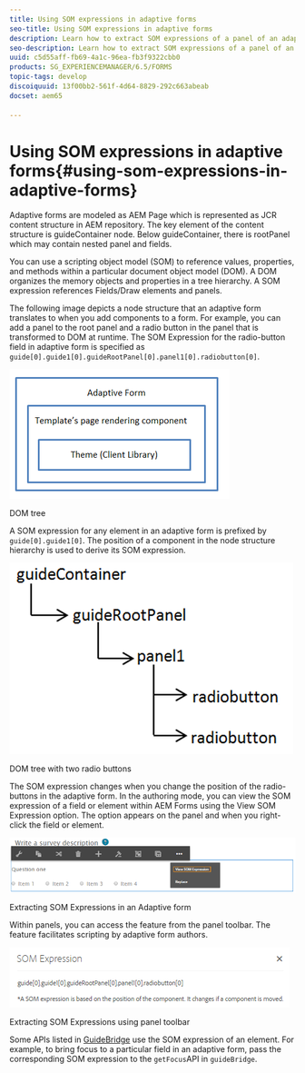 ```yaml
---
title: Using SOM expressions in adaptive forms
seo-title: Using SOM expressions in adaptive forms
description: Learn how to extract SOM expressions of a panel of an adaptive form.
seo-description: Learn how to extract SOM expressions of a panel of an adaptive form.
uuid: c5d55aff-fb69-4a1c-96ea-fb3f9322cbb0
products: SG_EXPERIENCEMANAGER/6.5/FORMS
topic-tags: develop
discoiquuid: 13f00bb2-561f-4d64-8829-292c663abeab
docset: aem65

---
```


# Using SOM expressions in adaptive forms{#using-som-expressions-in-adaptive-forms}

Adaptive forms are modeled as AEM Page which is represented as JCR content structure in AEM repository. The key element of the content structure is guideContainer node. Below guideContainer, there is rootPanel which may contain nested panel and fields.

You can use a scripting object model (SOM) to reference values, properties, and methods within a particular document object model (DOM). A DOM organizes the memory objects and properties in a tree hierarchy. A SOM expression references Fields/Draw elements and panels.

The following image depicts a node structure that an adaptive form translates to when you add components to a form. For example, you can add a panel to the root panel and a radio button in the panel that is transformed to DOM at runtime. The SOM Expression for the radio-button field in adaptive form is specified as `guide[0].guide1[0].guideRootPanel[0].panel1[0].radiobutton[0]`.

![DOM tree](assets/hierarchy.png)

DOM tree

A SOM expression for any element in an adaptive form is prefixed by `guide[0].guide1[0]`. The position of a component in the node structure hierarchy is used to derive its SOM expression.

![DOM tree with two radio buttons](assets/hierarchy_radio_button.png)

DOM tree with two radio buttons

The SOM expression changes when you change the position of the radio-buttons in the adaptive form. In the authoring mode, you can view the SOM expression of a field or element within AEM Forms using the View SOM Expression option. The option appears on the panel and when you right-click the field or element. 

![Extracting SOM Expressions in an Adaptive form](assets/som-expressions.png)

Extracting SOM Expressions in an Adaptive form

Within panels, you can access the feature from the panel toolbar. The feature facilitates scripting by adaptive form authors.

![Extracting SOM Expressions using panel toolbar](assets/som-expression.png)

Extracting SOM Expressions using panel toolbar

Some APIs listed in [GuideBridge]( https://helpx.adobe.com/aem-forms/6/javascript-api/GuideBridge.md) use the SOM expression of an element. For example, to bring focus to a particular field in an adaptive form, pass the corresponding SOM expression to the `getFocus`API in `guideBridge`.  

